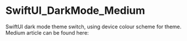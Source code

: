# SwiftUI_DarkMode_Medium
SwiftUI dark mode theme switch, using device colour scheme for theme. Medium article can be found here:


